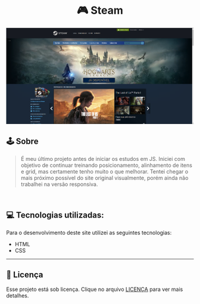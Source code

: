 <h1 align="center">
  <br> 🎮 Steam
</h1>

![Preview](https://github.com/larisn/Steam/blob/main/assets/imagens/Screenshot_1.png)

## 🕹 Sobre

> É meu último projeto antes de iniciar os estudos em JS. 
Iniciei com objetivo de continuar treinando posicionamento, alinhamento de itens e grid, mas certamente tenho muito o que melhorar. Tentei chegar o mais próximo possível do site original visualmente, porém ainda não trabalhei na versão responsiva.
<br>


## 💻 Tecnologias utilizadas:

Para o desenvolvimento deste site utilizei as seguintes tecnologias:

* HTML
* CSS

---

## 🎐 Licença
Esse projeto está sob licença. Clique no arquivo [LICENÇA](https://github.com/larisn/larisn/blob/main/LICENSE2.md) para ver mais detalhes.
